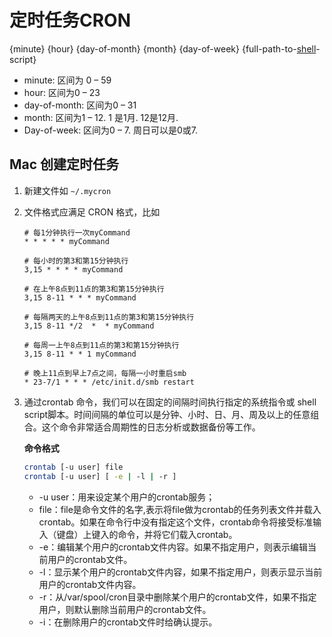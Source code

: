 # 定时任务CRON

{minute} {hour} {day-of-month} {month} {day-of-week} {full-path-to-[shell](https://www.coonote.com/shell/shell-tutorial.html)-script}

- minute: 区间为 0 – 59
- hour: 区间为0 – 23
- day-of-month: 区间为0 – 31
- month: 区间为1 – 12. 1 是1月. 12是12月.
- Day-of-week: 区间为0 – 7. 周日可以是0或7.

## Mac 创建定时任务

1. 新建文件如 `~/.mycron`

2. 文件格式应满足 CRON 格式，比如

   ```cron
   # 每1分钟执行一次myCommand
   * * * * * myCommand
   
   # 每小时的第3和第15分钟执行
   3,15 * * * * myCommand
   
   # 在上午8点到11点的第3和第15分钟执行
   3,15 8-11 * * * myCommand
   
   # 每隔两天的上午8点到11点的第3和第15分钟执行
   3,15 8-11 */2  *  * myCommand
   
   # 每周一上午8点到11点的第3和第15分钟执行
   3,15 8-11 * * 1 myCommand
   
   # 晚上11点到早上7点之间，每隔一小时重启smb
   * 23-7/1 * * * /etc/init.d/smb restart
   ```

3. 通过crontab 命令，我们可以在固定的间隔时间执行指定的系统指令或 shell script脚本。时间间隔的单位可以是分钟、小时、日、月、周及以上的任意组合。这个命令非常适合周期性的日志分析或数据备份等工作。

   **命令格式**

   ```bash
   crontab [-u user] file
   crontab [-u user] [ -e | -l | -r ]
   ```

   - -u user：用来设定某个用户的crontab服务；
   - file：file是命令文件的名字,表示将file做为crontab的任务列表文件并载入crontab。如果在命令行中没有指定这个文件，crontab命令将接受标准输入（键盘）上键入的命令，并将它们载入crontab。
   - -e：编辑某个用户的crontab文件内容。如果不指定用户，则表示编辑当前用户的crontab文件。
   - -l：显示某个用户的crontab文件内容，如果不指定用户，则表示显示当前用户的crontab文件内容。
   - -r：从/var/spool/cron目录中删除某个用户的crontab文件，如果不指定用户，则默认删除当前用户的crontab文件。
   - -i：在删除用户的crontab文件时给确认提示。